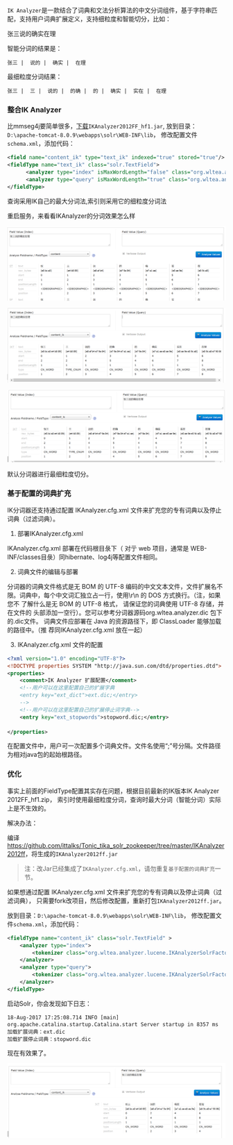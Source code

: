 `IK Analyzer`是一款结合了词典和文法分析算法的中文分词组件，基于字符串匹配，支持用户词典扩展定义，支持细粒度和智能切分，比如：

张三说的确实在理

智能分词的结果是：

```
张三 |  说的 |  确实 |  在理 
```

最细粒度分词结果：

```
张三 |  三 |  说的 |  的确 |  的 |  确实 |  实在 |  在理
```

### 整合IK Analyzer

比mmseg4j要简单很多，[下载](https://code.google.com/p/ik-analyzer/downloads/list)`IKAnalyzer2012FF_hf1.jar`,
放到目录：`D:\apache-tomcat-8.0.9\webapps\solr\WEB-INF\lib`，
修改配置文件`schema.xml`，添加代码：

```xml
<field name="content_ik" type="text_ik" indexed="true" stored="true"/> 
<fieldType name="text_ik" class="solr.TextField">
      <analyzer type="index" isMaxWordLength="false" class="org.wltea.analyzer.lucene.IKAnalyzer"/>
      <analyzer type="query" isMaxWordLength="true" class="org.wltea.analyzer.lucene.IKAnalyzer"/>
</fieldType>
```

查询采用IK自己的最大分词法,索引则采用它的细粒度分词法

重启服务，来看看IKAnalyzer的分词效果怎么样

![](./images/withoutIK.png)

![](images/withIKMin.png)

![](images/withIKMax_undo.png)

默认分词器进行最细粒度切分。

### 基于配置的词典扩充

IK分词器还支持通过配置 IKAnalyzer.cfg.xml 文件来扩充您的专有词典以及停止词典（过滤词典）。 

1. 部署IKAnalyzer.cfg.xml 

IKAnalyzer.cfg.xml 部署在代码根目彔下（ 对亍 web 项目，通常是 WEB-INF/classes目彔）同hibernate、log4j等配置文件相同。 

2. 词典文件的编辑与部署 

分词器的词典文件格式是无 BOM 的 UTF-8 编码的中文文本文件，文件扩展名不
限。词典中，每个中文词汇独立占一行，使用\r\n 的 DOS 方式换行。（注，如果您不
了解什么是无 BOM 的 UTF-8 格式， 请保证您的词典使用 UTF-8 存储，并在文件的
头部添加一空行）。您可以参考分词器源码org.wltea.analyzer.dic 包下的.dic文件。 
词典文件应部署在 Java 的资源路径下，即 ClassLoader 能够加载的路径中。（推
荐同IKAnalyzer.cfg.xml 放在一起） 

3. IKAnalyzer.cfg.xml 文件的配置 

```xml
<?xml version="1.0" encoding="UTF-8"?>
<!DOCTYPE properties SYSTEM "http://java.sun.com/dtd/properties.dtd">  
<properties>  
	<comment>IK Analyzer 扩展配置</comment>
	<!--用户可以在这里配置自己的扩展字典 
	<entry key="ext_dict">ext.dic;</entry> 
	-->
	<!--用户可以在这里配置自己的扩展停止词字典-->
	<entry key="ext_stopwords">stopword.dic;</entry> 
	
</properties>
```

在配置文件中，用户可一次配置多个词典文件。文件名使用“;”号分隔。文件路径为相对java包的起始根路径。


### 优化

事实上前面的FieldType配置其实存在问题，根据目前最新的IK版本IK Analyzer 2012FF_hf1.zip，
索引时使用最细粒度分词，查询时最大分词（智能分词）实际上是不生效的。

解决办法：

编译<https://github.com/ittalks/Tonic_tika_solr_zookeeper/tree/master/IKAnalyzer2012ff>，将生成的`IKAnalyzer2012ff.jar`

>注：改Jar已经集成了`IKAnalyzer.cfg.xml`，请勿重复`基于配置的词典扩充`一节。

如果想通过配置 IKAnalyzer.cfg.xml 文件来扩充您的专有词典以及停止词典（过滤词典），
只需要fork改项目，然后修改配置，重新打包`IKAnalyzer2012ff.jar`。

放到目录：`D:\apache-tomcat-8.0.9\webapps\solr\WEB-INF\lib`，
修改配置文件`schema.xml`，添加代码：

```xml
<fieldType name="content_ik" class="solr.TextField" >
    <analyzer type="index">
        <tokenizer class="org.wltea.analyzer.lucene.IKAnalyzerSolrFactory" useSmart="false"/>
    </analyzer> 
    <analyzer type="query">
        <tokenizer class="org.wltea.analyzer.lucene.IKAnalyzerSolrFactory" useSmart="true"/>
    </analyzer> 
</fieldType>
```

启动Solr，你会发现如下日志：

```text
18-Aug-2017 17:25:08.714 INFO [main] org.apache.catalina.startup.Catalina.start Server startup in 8357 ms
加载扩展词典：ext.dic
加载扩展停止词典：stopword.dic
```

现在有效果了。

![](./images/withIKMax_done.png)